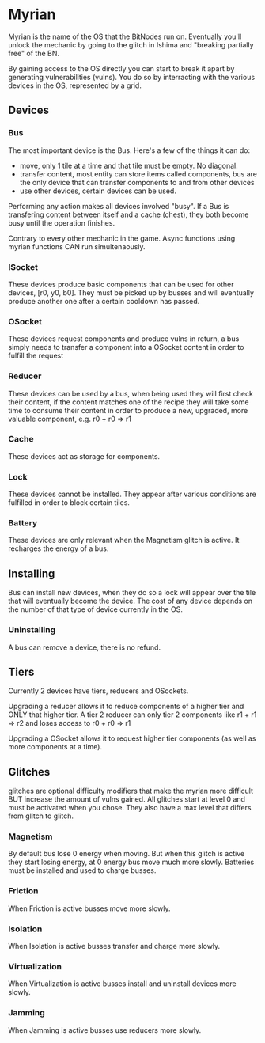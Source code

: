 # Myrian

Myrian is the name of the OS that the BitNodes run on. Eventually you'll unlock the mechanic by going to the glitch in Ishima and "breaking partially free" of the BN.

By gaining access to the OS directly you can start to break it apart by generating vulnerabilities (vulns).
You do so by interracting with the various devices in the OS, represented by a grid.

## Devices

### Bus

The most important device is the Bus. Here's a few of the things it can do:

- move, only 1 tile at a time and that tile must be empty. No diagonal.
- transfer content, most entity can store items called components, bus are the only device that can transfer components to and from other devices
- use other devices, certain devices can be used.

Performing any action makes all devices involved "busy". If a Bus is transfering content between itself and a cache (chest), they both become busy until the operation finishes.

Contrary to every other mechanic in the game. Async functions using myrian functions CAN run simultenaously.

### ISocket

These devices produce basic components that can be used for other devices, [r0, y0, b0]. They must be picked up by busses and will eventually produce another one after a certain cooldown has passed.

### OSocket

These devices request components and produce vulns in return, a bus simply needs to transfer a component into a OSocket content in order to fulfill the request

### Reducer

These devices can be used by a bus, when being used they will first check their content, if the content matches one of the recipe they will take some time to consume their content in order to produce a new, upgraded, more valuable component, e.g. r0 + r0 => r1

### Cache

These devices act as storage for components.

### Lock

These devices cannot be installed. They appear after various conditions are fulfilled in order to block certain tiles.

### Battery

These devices are only relevant when the Magnetism glitch is active. It recharges the energy of a bus.

## Installing

Bus can install new devices, when they do so a lock will appear over the tile that will eventually become the device. The cost of any device depends on the number of that type of device currently in the OS.

### Uninstalling

A bus can remove a device, there is no refund.

## Tiers

Currently 2 devices have tiers, reducers and OSockets.

Upgrading a reducer allows it to reduce components of a higher tier and ONLY that higher tier. A tier 2 reducer can only tier 2 components like r1 + r1 => r2 and loses access to r0 + r0 => r1

Upgrading a OSocket allows it to request higher tier components (as well as more components at a time).

## Glitches

glitches are optional difficulty modifiers that make the myrian more difficult BUT increase the amount of vulns gained.
All glitches start at level 0 and must be activated when you chose. They also have a max level that differs from glitch to glitch.

### Magnetism

By default bus lose 0 energy when moving. But when this glitch is active they start losing energy, at 0 energy bus move much more slowly. Batteries must be installed and used to charge busses.

### Friction

When Friction is active busses move more slowly.

### Isolation

When Isolation is active busses transfer and charge more slowly.

### Virtualization

When Virtualization is active busses install and uninstall devices more slowly.

### Jamming

When Jamming is active busses use reducers more slowly.
